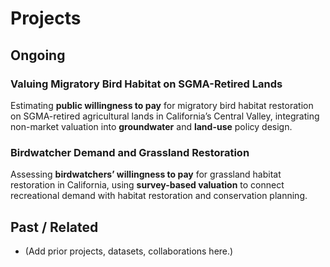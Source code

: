 
# Projects

## Ongoing

### Valuing Migratory Bird Habitat on SGMA-Retired Lands
Estimating **public willingness to pay** for migratory bird habitat restoration on SGMA-retired agricultural lands in California’s Central Valley, integrating non-market valuation into **groundwater** and **land-use** policy design.

### Birdwatcher Demand and Grassland Restoration
Assessing **birdwatchers’ willingness to pay** for grassland habitat restoration in California, using **survey-based valuation** to connect recreational demand with habitat restoration and conservation planning.

## Past / Related
- (Add prior projects, datasets, collaborations here.)

